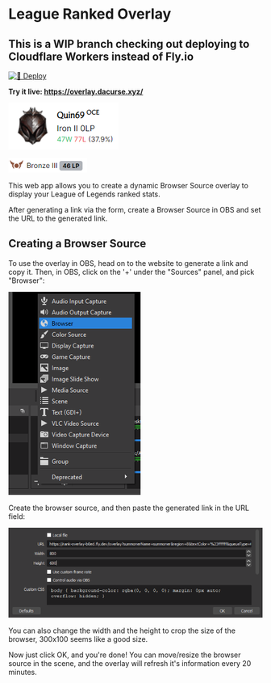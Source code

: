 # League Ranked Overlay

## This is a WIP branch checking out deploying to Cloudflare Workers instead of Fly.io

[![🚀 Deploy](https://github.com/DaCurse/league-ranked-overlay/actions/workflows/deploy.yml/badge.svg)](https://github.com/DaCurse/league-ranked-overlay/actions/workflows/deploy.yml)

**Try it live: <https://overlay.dacurse.xyz/>**

![Full Example](/images/example.png)

![Compact Example](/images/example_compact.png)

This web app allows you to create a dynamic Browser Source overlay to display your League of Legends ranked stats.

After generating a link via the form, create a Browser Source in OBS and set the URL to the generated link.

## Creating a Browser Source

To use the overlay in OBS, head on to the website to generate a link and copy it.
Then, in OBS, click on the '+' under the "Sources" panel, and pick "Browser":

![Adding a new browser source](/images/obs1.png)

Create the browser source, and then paste the generated link in the URL field:

![Setting the URL](/images/obs2.png)

You can also change the width and the height to crop the size of the browser, 300x100 seems like a good size.

Now just click OK, and you're done! You can move/resize the browser source in the scene, and the overlay will refresh it's information every 20 minutes.
